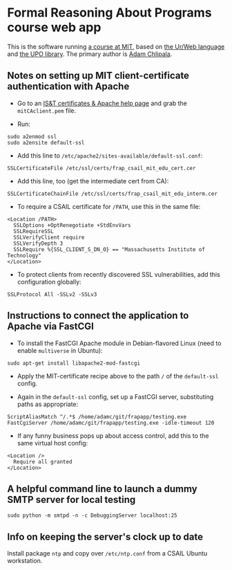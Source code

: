 # Formal Reasoning About Programs course web app

This is the software running [a course at MIT](https://frap.csail.mit.edu/), based on [the Ur/Web language](http://www.impredicative.com/ur/) and [the UPO library](http://upo.csail.mit.edu/).  The primary author is [Adam Chlipala](http://adam.chlipala.net/).

## Notes on setting up MIT client-certificate authentication with Apache

* Go to an [IS&T certificates & Apache help page](http://kb.mit.edu/confluence/display/istcontrib/Check+MIT+Certificates+on+a+private+web+server) and grab the `mitCAclient.pem` file.

* Run:
```
sudo a2enmod ssl
sudo a2ensite default-ssl
```

* Add this line to `/etc/apache2/sites-available/default-ssl.conf`:
```
SSLCertificateFile /etc/ssl/certs/frap_csail_mit_edu_cert.cer
```

* Add this line, too (get the intermediate cert from CA):
```
SSLCertificateChainFile /etc/ssl/certs/frap_csail_mit_edu_interm.cer
```

* To require a CSAIL certificate for `/PATH`, use this in the same file:
```
<Location /PATH>
  SSLOptions +OptRenegotiate +StdEnvVars
  SSLRequireSSL
  SSLVerifyClient require
  SSLVerifyDepth 3
  SSLRequire %{SSL_CLIENT_S_DN_O} == "Massachusetts Institute of Technology"
</Location>
```

* To protect clients from recently discovered SSL vulnerabilities, add this configuration globally:
```
SSLProtocol All -SSLv2 -SSLv3
```

## Instructions to connect the application to Apache via FastCGI

* To install the FastCGI Apache module in Debian-flavored Linux (need to enable `multiverse` in Ubuntu):
```
sudo apt-get install libapache2-mod-fastcgi
```

* Apply the MIT-certificate recipe above to the path `/` of the `default-ssl` config.

* Again in the `default-ssl` config, set up a FastCGI server, substituting paths as appropriate:
```
ScriptAliasMatch ^/.*$ /home/adamc/git/frapapp/testing.exe
FastCgiServer /home/adamc/git/frapapp/testing.exe -idle-timeout 120
```

* If any funny business pops up about access control, add this to the same virtual host config:
```
<Location />
  Require all granted
</Location>
```

## A helpful command line to launch a dummy SMTP server for local testing

```
sudo python -m smtpd -n -c DebuggingServer localhost:25
```

## Info on keeping the server's clock up to date

Install package `ntp` and copy over `/etc/ntp.conf` from a CSAIL Ubuntu workstation.
